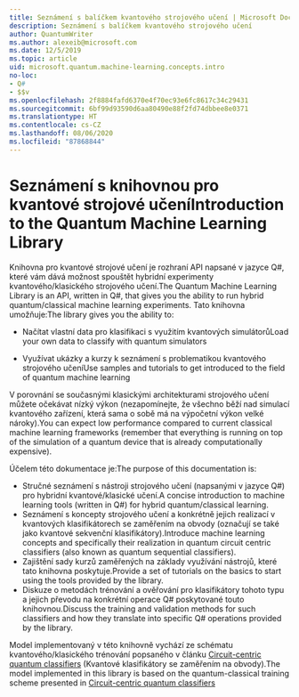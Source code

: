 ```yaml
---
title: Seznámení s balíčkem kvantového strojového učení | Microsoft Docs
description: Seznámení s balíčkem kvantového strojového učení
author: QuantumWriter
ms.author: alexeib@microsoft.com
ms.date: 12/5/2019
ms.topic: article
uid: microsoft.quantum.machine-learning.concepts.intro
no-loc:
- Q#
- $$v
ms.openlocfilehash: 2f8884fafd6370e4f70ec93e6fc8617c34c29431
ms.sourcegitcommit: 6bf99d93590d6aa80490e88f2fd74dbbee8e0371
ms.translationtype: HT
ms.contentlocale: cs-CZ
ms.lasthandoff: 08/06/2020
ms.locfileid: "87868844"
---
```

# <a name="introduction-to-the-quantum-machine-learning-library"></a><span data-ttu-id="bfda6-103">Seznámení s knihovnou pro kvantové strojové učení</span><span class="sxs-lookup"><span data-stu-id="bfda6-103">Introduction to the Quantum Machine Learning Library</span></span>

<span data-ttu-id="bfda6-104">Knihovna pro kvantové strojové učení je rozhraní API napsané v jazyce Q#, které vám dává možnost spouštět hybridní experimenty kvantového/klasického strojového učení.</span><span class="sxs-lookup"><span data-stu-id="bfda6-104">The Quantum Machine Learning Library is an API, written in Q#, that gives you the ability to run hybrid quantum/classical machine learning experiments.</span></span> <span data-ttu-id="bfda6-105">Tato knihovna umožňuje:</span><span class="sxs-lookup"><span data-stu-id="bfda6-105">The library gives you the ability to:</span></span>

- <span data-ttu-id="bfda6-106">Načítat vlastní data pro klasifikaci s využitím kvantových simulátorů</span><span class="sxs-lookup"><span data-stu-id="bfda6-106">Load your own data to classify with quantum simulators</span></span>

- <span data-ttu-id="bfda6-107">Využívat ukázky a kurzy k seznámení s problematikou kvantového strojového učení</span><span class="sxs-lookup"><span data-stu-id="bfda6-107">Use samples and tutorials to get introduced to the field of quantum machine learning</span></span>

<span data-ttu-id="bfda6-108">V porovnání se současnými klasickými architekturami strojového učení můžete očekávat nízký výkon (nezapomínejte, že všechno běží nad simulací kvantového zařízení, která sama o sobě má na výpočetní výkon velké nároky).</span><span class="sxs-lookup"><span data-stu-id="bfda6-108">You can expect low performance compared to current classical machine learning frameworks (remember that everything is running on top of the simulation of a quantum device that is already computationally expensive).</span></span>

<span data-ttu-id="bfda6-109">Účelem této dokumentace je:</span><span class="sxs-lookup"><span data-stu-id="bfda6-109">The purpose of this documentation is:</span></span>

- <span data-ttu-id="bfda6-110">Stručné seznámení s nástroji strojového učení (napsanými v jazyce Q\#) pro hybridní kvantové/klasické učení.</span><span class="sxs-lookup"><span data-stu-id="bfda6-110">A concise introduction to machine learning tools (written in Q\#) for hybrid quantum/classical learning.</span></span>
- <span data-ttu-id="bfda6-111">Seznámení s koncepty strojového učení a konkrétně jejich realizací v kvantových klasifikátorech se zaměřením na obvody (označují se také jako kvantové sekvenční klasifikátory).</span><span class="sxs-lookup"><span data-stu-id="bfda6-111">Introduce machine learning concepts and specifically their realization in quantum circuit centric classifiers (also known as quantum sequential classifiers).</span></span>
- <span data-ttu-id="bfda6-112">Zajištění sady kurzů zaměřených na základy využívání nástrojů, které tato knihovna poskytuje.</span><span class="sxs-lookup"><span data-stu-id="bfda6-112">Provide a set of tutorials on the basics to start using the tools provided by the library.</span></span>
- <span data-ttu-id="bfda6-113">Diskuze o metodách trénování a ověřování pro klasifikátory tohoto typu a jejich převodu na konkrétní operace Q\# poskytované touto knihovnou.</span><span class="sxs-lookup"><span data-stu-id="bfda6-113">Discuss the training and validation methods for such classifiers and how they translate into specific Q\# operations provided by the library.</span></span>

<span data-ttu-id="bfda6-114">Model implementovaný v této knihovně vychází ze schématu kvantového/klasického trénování popsaného v článku [Circuit-centric quantum classifiers](https://arxiv.org/abs/1804.00633) (Kvantové klasifikátory se zaměřením na obvody).</span><span class="sxs-lookup"><span data-stu-id="bfda6-114">The model implemented in this library is based on the quantum-classical training scheme presented in [Circuit-centric quantum classifiers](https://arxiv.org/abs/1804.00633)</span></span>
